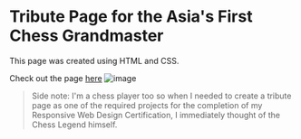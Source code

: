 # Tribute Page for the Asia's First Chess Grandmaster
This page was created using HTML and CSS. <br/>

Check out the page [here](https://marifedt.github.io/Asia-First-GM-Tribute-Page/)
![image](https://github.com/marifedt/Asia-First-GM-Tribute-Page/assets/57739727/33a05162-c62b-4035-b383-392500af97c7)





> Side note:  I'm a chess player too so when I needed to create a tribute page as one of the required projects for the completion of my Responsive Web Design Certification, I immediately thought of the Chess Legend himself.
